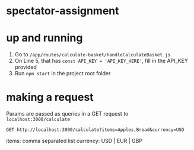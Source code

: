 # spectator-assignment

# up and running

1. Go to `/app/routes/calculate-basket/handleCalculateBasket.js`
2. On Line 5, that has `const API_KEY = 'API_KEY_HERE'`, fill in the API_KEY provided
3. Run `npm start` in the project root folder

# making a request

Params are passed as queries in a GET request to `localhost:3000/calculate`

`GET http://localhost:3000/calculate?items=Apples,Bread&currency=USD`

items: comma separated list
currency: USD | EUR | GBP
